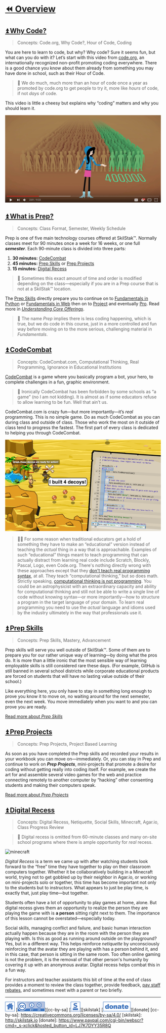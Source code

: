 # [⏪ Overview](/README.md)

## [⏫ Why Code?](#)

> Concepts: Code.org, Why Code?, Hour of Code, Coding

You are here to learn to code, but why? Why code? Sure it seems fun,
but what can you do with it? Let’s start with this video from
[code.org](http://code.org), an internationally recognized non-profit
promoting coding everywhere. There is a good chance you know about
them already from something you may have done in school, such as their
Hour of Code. 

> 💬 We do much, much more than an hour of code once a year as promoted
> by code.org to get people to try it, more like *hours* of code, if
> not *days* of code.

This video is little a cheesy but explains why “coding” matters and why
you should learn it.

[![why-code](/assets/why-code.png)](https://youtu.be/dU1xS07N-FA)

## [⏫ What is Prep?](#)

> Concepts: Class Format, Semester, Weekly Schedule

Prep is one of five main technology courses offered at SkilStak™.
Normally classes meet for 90 minutes once a week for 16 weeks, or
one full ***semester***. Each 90-minute class is divided into three
parts:

1. **30 minutes:** [CodeCombat](#codecombat)
2. **45 minutes:** [Prep Skills](#prep-skills) or [Prep
   Projects](#prep-projects)
3. **15 minutes:** [Digital Recess](#digital-recess)

> 💬 Sometimes this exact amount of time and order is modified
> depending on the class—especially if you are in a Prep course that
> is not at a SkilStak™ location.

The [Prep Skills](#prep-skills) directly prepare you to
continue on to [Fundamentals in Python](http://pyfun.skilstak.io)
or [Fundamentals in Web](http://webfun.skilstak.io) then on to
[Project](http://project.skilstak.io) and eventually
[Pro](http://pro.skilstak.io). Read more in *[Understanding Core
Offerings](http://offerings.skilstak.io)*.

> 🍎 The name *Prep* implies there is less coding happening, which is
> true, but we do code in this course, just in a more controlled and
> fun way before moving on to the more serious, challenging material
> in *Fundamentals*.

## [⏫ CodeCombat](#)

> Concepts: CodeCombat.com, Computational Thinking, Real Programming,
> Ignorance in Educational Institutions

[CodeCombat](http://codecombat.com) is a game where you basically
program a bot, your hero, to complete challenges in a fun, graphic
environment.  

> 💬 Ironically CodeCombat has been forbidden by some schools as “a game”
> (no I am not kidding). It is almost as if some educators refuse to
> allow learning to be fun. Well that ain’t us. 

CodeCombat.com is crazy fun—but more importantly—it’s *real*
programming. This is no simple game. Do as much CodeCombat as you
can during class and outside of class. Those who work the most on
it outside of class tend to progress the fastest. The first part
of every class is dedicated to helping you through CodeCombat.

![desert](/assets/desert.png)

> 💬🍎 For some reason when traditional educators get a hold of something
> they have to make an “educational” version instead of teaching the
> *actual* thing in a way that is approachable. Examples of such
> “educational” things meant to teach programming that can actually
> distract from learning real code include Scratch, Blockly, Pascal,
> Logo, even Code.org.  There's nothing directly wrong with these
> approaches except that they [don't teach real programming syntax][real],
> at all. They teach “computational thinking,” but so does math.
> Strictly speaking, [computational thinking is not programming][real].
> You could be an astrophysicist with an extraordinary capacity and
> ability for computational thinking and still not be able to write
> a single line of code without knowing syntax—or more importantly—how
> to structure a program in the target language of your domain. To
> learn real programming you need to use the *actual* language and
> idioms used by the industry ultimately in the way that professionals
> use it.

[real]: http://blog.codecombat.com/3-reasons-why-computational-literacy-is-ruining-coding-education

## [⏫ Prep Skills](#)

> Concepts: Prep Skills, Mastery, Advancement

Prep skills will serve you well outside of SkilStak™. Some of them
are to prepare you for our rather unique way of learning—by doing
what the pros do. It is more than a little ironic that the most
sensible way of learning employable skills is still considered rare
these days.  (For example, GitHub is still banned in several school
districts while corporate educational products are forced on students
that will have no lasting value outside of their school.)

Like everything here, you only have to stay in something long enough
to prove you know it to move on, no waiting around for the next
semester, even the next week. You move immediately when you want to
and you can prove you are ready. 

[Read more about *Prep Skills*](/README.md)

## [⏫ Prep Projects](#)

> Concepts: Prep Projects, Project Based Learning

As soon as you have completed the Prep skills and recorded your
results in your workbook you can move on—immediately. Or, you can
stay in Prep and continue to work on ***Prep Projects***, mini-projects
that promote a desire for coding without getting really into coding
itself. For example, we create the art for and assemble several
video games for the web and practice connecting remotely to another
computer by “hacking” other consenting students and making their
computers speak.

[Read more about *Prep Projects*](/pproj/README.md)

## [⏫ Digital Recess](#)

> Concepts: Digital Recess, Netiquette, Social Skills, Minecraft,
> Agar.io, Class Progress Review

> 🍎 Digital recess is omitted from 60-minute classes and many on-site
> school programs where there is ample opportunity for *real* recess.

![minecraft](/assets/minecraft1.gif)

*Digital Recess* is a term we came up with after watching students
look forward to the “free” time they have together to play on their
classroom computers together. Whether it be collaboratively building
in a Minecraft world, trying not to get gobbled up by their neighbor
in Agar.io, or working on mini-projects solo or together, this time
has become important not only to the students but to instructors.
What appears to just be play time, is exactly that, just play
time—but together.

Students often have a lot of opportunity to play games at home,
alone. But digital recess gives them an opportunity to realize the
person they are playing the game with is **a person** sitting right
next to them. The importance of this lesson cannot be
overstated—especially today.

Social skills, managing conflict and failure, and basic human
interaction actually happen because they are in the room with the
person they are playing with. Is this as good as running
around outside on the playground? Yes, but in a different way. This
helps reinforce *netiquette* by unconsciously reinforcing that the
avatar they are playing with has a person behind it, and in this
case, that person is sitting in the same room. Too often online
gaming is not the problem, it is the removal of that other person's
humanity by covering it up with an anonymous avatar. Digital recess
helps combat this in a fun way.

For instructors and teacher assistants this bit of time at the end
of class provides a moment to review the class together, provide
feedback, [pay staff rebates][rebates], and sometimes meet with a parent or
two briefly.

[rebates]: https://github.com/skilstak/prep/blob/gh-pages/sections/policies.md#staff-rebates

---
[![home](/assets/home-blue.png)](/README.md)
[![cc-by-sa](/assets/cc-by-sa-blue.png)][cc-by-sa]
[![skilstak](/assets/skilstak-logo-blue.png)][skilstak]
[![donate](/assets/donate-blue.png)][donate]
[cc-by-sa]: https://creativecommons.org/licenses/by-sa/4.0/
[skilstak]: http://skilstak.io
[donate]: https://www.paypal.com/cgi-bin/webscr?cmd=_s-xclick&hosted_button_id=LJ7K7DYY35R8Q


